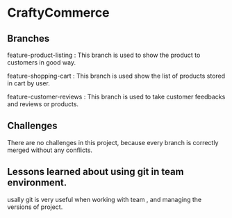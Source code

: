 # CraftyCommerce

## Branches

feature-product-listing : This branch is used to show the product to customers in good way.

feature-shopping-cart : This branch is used show the list of products stored in cart by user.

feature-customer-reviews : This branch is used to take customer feedbacks and reviews or products.

## Challenges

There are no challenges in this project, because every branch is correctly merged without any conflicts.

## Lessons learned about using git in team environment.

usally git is very useful when working with team , and managing the versions of project.
